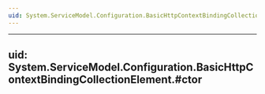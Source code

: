 ```yaml
---
uid: System.ServiceModel.Configuration.BasicHttpContextBindingCollectionElement
---
```


---
uid: System.ServiceModel.Configuration.BasicHttpContextBindingCollectionElement.#ctor
---
